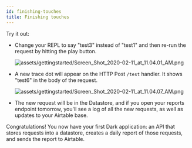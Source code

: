 ```yaml
---
id: finishing-touches
title: Finishing touches
---
```


Try it out:

- Change your REPL to say "test3" instead of "test1" and then re-run the request by hitting the play button.

  ![assets/gettingstarted/Screen_Shot_2020-02-11_at_11.04.01_AM.png](assets/gettingstarted/Screen_Shot_2020-02-11_at_11.04.01_AM.png)

- A new trace dot will appear on the HTTP Post `/test` handler. It shows "test6" in the body of the request.

  ![assets/gettingstarted/Screen_Shot_2020-02-11_at_11.04.07_AM.png](assets/gettingstarted/Screen_Shot_2020-02-11_at_11.04.07_AM.png)

- The new request will be in the Datastore, and if you open your reports endpoint tomorrow, you'll see a log of all the new requests, as well as updates to your Airtable base.

Congratulations! You now have your first Dark application: an API that stores requests into a datastore, creates a daily report of those requests, and sends the report to Airtable.
